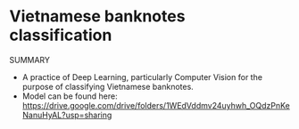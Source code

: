 # Vietnamese banknotes classification
SUMMARY
  - A practice of Deep Learning, particularly Computer Vision for the purpose of classifying Vietnamese banknotes.
  - Model can be found here: https://drive.google.com/drive/folders/1WEdVddmv24uyhwh_OQdzPnKeNanuHyAL?usp=sharing
